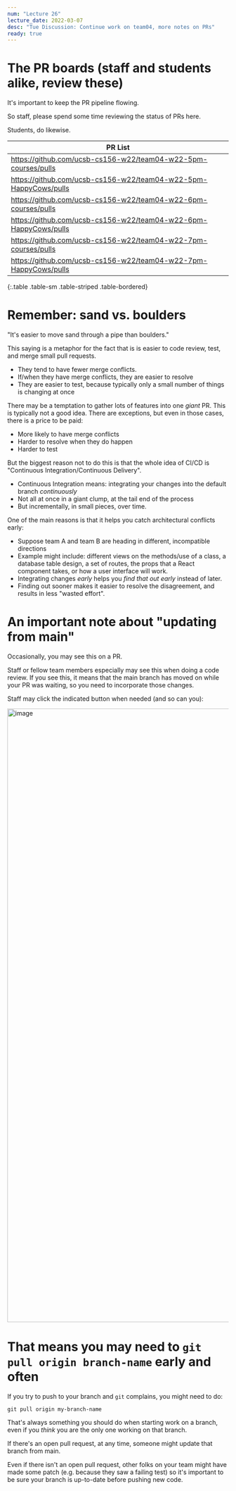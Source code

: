 ```yaml
---
num: "Lecture 26"
lecture_date: 2022-03-07
desc: "Tue Discussion: Continue work on team04, more notes on PRs"
ready: true
---
```


# The PR boards (staff and students alike, review these)

It's important to keep the PR pipeline flowing.

So staff, please spend some time reviewing the status of PRs here.

Students, do likewise.

| PR List |
|---------|
| <https://github.com/ucsb-cs156-w22/team04-w22-5pm-courses/pulls> |
| <https://github.com/ucsb-cs156-w22/team04-w22-5pm-HappyCows/pulls> |
| <https://github.com/ucsb-cs156-w22/team04-w22-6pm-courses/pulls> |
| <https://github.com/ucsb-cs156-w22/team04-w22-6pm-HappyCows/pulls> |
| <https://github.com/ucsb-cs156-w22/team04-w22-7pm-courses/pulls> |
| <https://github.com/ucsb-cs156-w22/team04-w22-7pm-HappyCows/pulls> |
{:.table .table-sm .table-striped .table-bordered}




# Remember: sand vs. boulders

"It's easier to move sand through a pipe than boulders."

This saying is a metaphor for the fact that is is easier to code review, test, and merge small pull requests.

* They tend to have fewer merge conflicts.
* If/when they have merge conflicts, they are easier to resolve
* They are easier to test, because typically only a small number of things is changing at once

There may be a temptation to gather lots of features into one *giant* PR.  This is typically not a good idea.  There are exceptions, but even in those cases, there is a price to be paid:

* More likely to have merge conflicts
* Harder to resolve when they do happen
* Harder to test

But the biggest reason not to do this is that the whole idea of CI/CD is "Continuous Integration/Continuous Delivery".

* Continuous Integration means: integrating your changes into the default branch *continuously*
* Not all at once in a giant clump, at the tail end of the process
* But incrementally, in small pieces, over time.

One of the main reasons is that it helps you catch architectural conflicts early:

* Suppose team A and team B are heading in different, incompatible directions
* Example might include: different views on the methods/use of a class, a database table design, a set of routes, the props that a React component takes, or how a user interface will work.
* Integrating changes *early* helps you *find that out early* instead of later.
* Finding out sooner makes it easier to resolve the disagreement, and results in less "wasted effort".

# An important note about "updating from main"

Occasionally, you may see this on a PR.   

Staff  or fellow team members especially may see this when doing a code review. 
If you see this, it means that the main branch has moved on while your PR was waiting, 
so you need to incorporate those changes.  

Staff may click the indicated button when needed (and so can you):

<img width="1394" alt="image" src="https://user-images.githubusercontent.com/1119017/157315516-c2738816-3392-4dd8-a1d4-9bfdeb96f40e.png">

# That means you may need to `git pull origin branch-name` early and often

If you try to push to your branch and `git` complains, you might need to do:

```
git pull origin my-branch-name
```

That's always something you should do when starting work on a branch, even if you *think* you are the only one working
on that branch.  

If there's an open pull request, at any time, someone might update that branch from main.

Even if there isn't an open pull request, other folks on your team might have made some patch (e.g. because they saw a failing test)
so it's important to be sure your branch is up-to-date before pushing new code.
